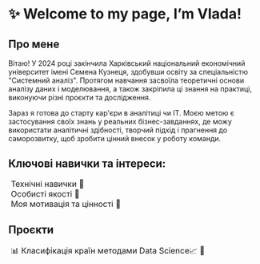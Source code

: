 # ✨ Welcome to my page, I’m Vlada!
## Про мене  
Вітаю! У 2024 році закінчила Харківський національний економічний університет імені Семена Кузнеця, здобувши освіту за спеціальністю "Системний аналіз". Протягом навчання засвоїла теоретичні основи аналізу даних і моделювання, а також закріпила ці знання на практиці, виконуючи різні проєкти та дослідження.

Зараз я готова до старту кар'єри в аналітиці чи IT. Моєю метою є застосування своїх знань у реальних бізнес-завданнях, де можу використати аналітичні здібності, творчий підхід і прагнення до саморозвитку, щоб зробити цінний внесок у роботу команди.

## Ключові навички та інтереси:
<details>
  <summary style="list-style-type: none; cursor: pointer; display: flex; align-items: center; font-size: 16px;">
    <span style="font-size: 20px;"></span> 
    <span style="margin-left: 5px;">Технічні навички 🔽</span>
  </summary>
  Я добре володію інструментами, які вивчаю, включно з програмами для аналізу та візуалізації даних. Постійно вдосконалюю свої навички, щоб працювати з даними більш ефективно.
  <ul>
    <li><b>Програмування:</b> 
      <ul>
        <li>SQL: робота з табличними базами даних, створення запитів.</li>
        <li>Python: обробка та аналіз даних (pandas, numpy), створення моделей прогнозування.</li>
        <li>R: статистичний аналіз і візуалізація даних (ggplot2, dplyr).</li>
        <li>HTML, CSS: базова розробка веб-сторінок для інтерактивної презентації даних.</li>
      </ul>
    </li>
    <li><b>Аналітика:</b>
      <ul>
        <li>Виконую статистичний аналіз, кластеризацію даних та розробку моделей для прогнозування у R чи STATISTICA. Активно використовую Excel і Google Sheets для обробки великих масивів даних.</li>
        <li>Бізнес-аналіз прогнозування за допомогою ARIMA моделі.</li>
      </ul>
    </li>
    <li><b>Візуалізація даних:</b>
      <ul>
        <li>Нещодавно почала опановувати розробку інтерактивних дашбордів у Tableau, щоб перетворювати складні дані на зрозумілі й інформативні графіки. Прагну створювати дашборди, які допомагають швидко ухвалювати рішення та спрощують комунікацію з командою чи замовниками.</li>
      </ul>
    </li>
    <li><b>Інші інструменти:</b>
      <ul>
        <li>Word, PowerPoint, Draw.io, Miro, GPT-chat.</li>
        <li>Наприклад, використовую Draw.io для моделювання процесів і створення схем. Також GPT-чат для оптимізації робочих завдань і генерації ідей.</li>
      </ul>
    </li>
  </ul>
</details>

<details>
  <summary style="list-style-type: none; cursor: pointer; display: flex; align-items: center; font-size: 16px;">
    <span style="font-size: 20px;"></span> 
    <span style="margin-left: 5px;">Особисті якості 🔽</span>
  </summary>
  <ul>
    <li>Аналітичне мислення</li>
    <li>Вміння працювати в команді</li>
    <li>Комунікабельність</li>
    <li>Прагнення до постійного навчання</li>
    <li>Самоорганізація</li>
    <li>Вміння слухати</li>
    <li>Позитивний настрій</li>
    <li>Вміння адаптуватися до змін</li>
    <li>Відкритість до нових ідей</li>
    <li>Цілеспрямованість</li>
    <li>Пунктуальність</li>
  </ul>
</details>

<details>
  <summary style="list-style-type: none; cursor: pointer; display: flex; align-items: center; font-size: 16px;">
    <span style="font-size: 20px;"></span> 
    <span style="margin-left: 5px;">Моя мотивація та цінності 🔽</span>
  </summary>
  Аналітика для мене — це цікава пригода, де я, як дослідник, створюю план дій, аналізую тенденції і використовую отримані знання для розвитку проєктів. Кожен новий набір даних відкриває можливість для пошуку інсайтів і застосування нестандартних рішень.
  <br>
  Ціную можливість розвиватися, вирішувати складні задачі та створювати щось нове. Для новачка, як я, зараз важливо дізнаватися та навчатися досвіду у реальних проєктах і бачити, як знання застосовуються на практиці.
</details>

## Проєкти

<details>
  <summary style="list-style-type: none; cursor: pointer; display: flex; align-items: center; font-size: 16px;">
    <span style="font-size: 20px;"></span> 
    <span style="margin-left: 5px;">📊 Класифікація країн методами Data Science📈 🔽</span>
  </summary>
  
  <b>Використані інструменти:</b> <!-- Excel -->![Excel](https://img.shields.io/badge/Excel-217346?style=for-the-badge&logo=microsoft-excel&logoColor=white)<!-- RStudio -->![RStudio](https://img.shields.io/badge/RStudio-75AADB?style=for-the-badge&logo=rstudio&logoColor=white)<!-- STATISTICA -->![STATISTICA](https://img.shields.io/badge/STATISTICA-1A8C93?style=for-the-badge&logo=statsoft&logoColor=white)<!-- R -->![R](https://img.shields.io/badge/R-276DC3?style=for-the-badge&logo=r&logoColor=white)
  <br>
  
  Аналіз даних країн за допомогою методів кластеризації та дискримінантного аналізу. Дослідження включало створення візуалізацій для порівняння груп у середовищах RStudio та STATISTICA. Проєкт виконувався для визначення схожостей між країнами за соціально-економічними показниками.

Для детальнішого ознайомлення з результатами роботи, перегляньте проєкт за посиланням: 
<a href="https://docs.google.com/document/d/1sanlt5CbR7ejqgfs_bWyPXIsyF7QptHyCzvUj20ANUI/edit?usp=sharing" target="_blank"> кластерний, </a> та 
<a href="https://docs.google.com/document/d/1mwJ3ykafe2eIRCkNLDsGQUzjqOWyHGyLzMfp5Kk85nE/edit?usp=sharing" target="_blank"> дискримінантний </a> аналізи.


</details>


